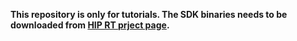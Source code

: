 **This repository is only for tutorials. The SDK binaries needs to be downloaded from [HIP RT prject page](https://gpuopen.com/hiprt/).**

